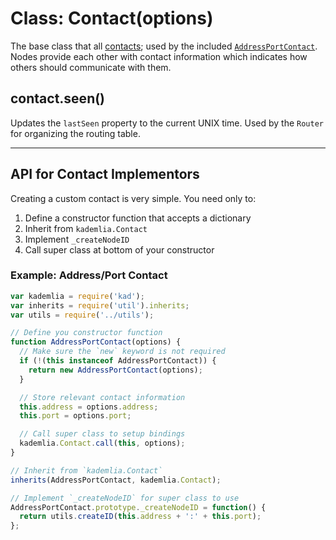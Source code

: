 Class: Contact(options)
=======================

The base class that all [contacts](contacts/); used by the included
[`AddressPortContact`](contacts/address-port-contact.md). Nodes provide each
other with contact information which indicates how others should communicate
with them.

## contact.seen()

Updates the `lastSeen` property to the current UNIX time. Used by the `Router`
for organizing the routing table.

---

## API for Contact Implementors

Creating a custom contact is very simple. You need only to:

1. Define a constructor function that accepts a dictionary
2. Inherit from `kademlia.Contact`
3. Implement `_createNodeID`
4. Call super class at bottom of your constructor

### Example: Address/Port Contact

```js
var kademlia = require('kad');
var inherits = require('util').inherits;
var utils = require('../utils');

// Define you constructor function
function AddressPortContact(options) {
  // Make sure the `new` keyword is not required
  if (!(this instanceof AddressPortContact)) {
    return new AddressPortContact(options);
  }

  // Store relevant contact information
  this.address = options.address;
  this.port = options.port;

  // Call super class to setup bindings
  kademlia.Contact.call(this, options);
}

// Inherit from `kademlia.Contact`
inherits(AddressPortContact, kademlia.Contact);

// Implement `_createNodeID` for super class to use
AddressPortContact.prototype._createNodeID = function() {
  return utils.createID(this.address + ':' + this.port);
};
```

